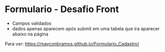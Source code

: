 # Formulario - Desafio Front

* Campos validados
* dados apenas aparecem após submit em uma tabela que ira aparecer abaixo na página

Para ver: https://mayconbramos.github.io/Formulario_Cadastro/
